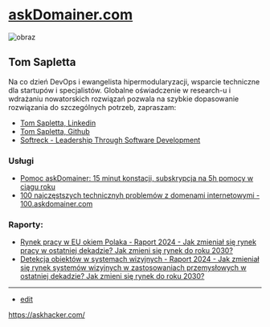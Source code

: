 # [askDomainer.com](https://www.askdomainer.com/)


![obraz](https://github.com/tom-sapletta-com/rynek-pracy-2030-eu/assets/5669657/24abdad9-5aff-4834-95a0-d7215cc6e0bc)

## Tom Sapletta

Na co dzień DevOps i ewangelista hipermodularyzacji, wsparcie techniczne dla startupów i specjalistów.
Globalne oświadczenie w research-u i wdrażaniu nowatorskich rozwiązań pozwala na szybkie dopasowanie rozwiązania do szczególnych potrzeb, zapraszam:

+ [Tom Sapletta, Linkedin](https://www.linkedin.com/in/tom-sapletta-com)
+ [Tom Sapletta, Github](https://github.com/tom-sapletta-com)
+ [Softreck - Leadership Through Software Development](https://softreck.com/)

### Usługi

+ [Pomoc askDomainer: 15 minut konstacji, subskrypcja na 5h pomocy w ciągu roku](https://oferta.askdomainer.com/)
+ [100 najczęstszych technicznyh problemów z domenami internetowymi - 100.askdomainer.com](http://100.askdomainer.com)


### Raporty:

+ [Rynek pracy w EU okiem Polaka - Raport 2024 - Jak zmieniał się rynek pracy w ostatniej dekadzie? Jak zmieni się rynek do roku 2030?](https://2024.teleworking.info/)
+ [Detekcja obiektów w systemach wizyjnych - Raport 2024 - Jak zmieniał się rynek systemów wizyjnych w zastosowaniach przemysłowych w ostatniej dekadzie? Jak zmieni się rynek do roku 2030?](https://2024.teleoperator.info/)



---

+ [edit](https://github.com/askdomainer/www/edit/main/README.md)

https://askhacker.com/

